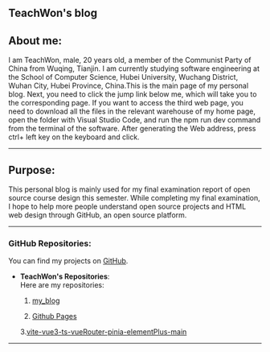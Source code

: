 ## TeachWon's blog

## About me:

I am TeachWon, male, 20 years old, a member of the Communist Party of China from Wuqing, Tianjin. I am currently studying software engineering at the School of Computer Science, Hubei University, Wuchang District, Wuhan City, Hubei Province, China.This is the main page of my personal blog. Next, you need to click the jump link below me, which will take you to the corresponding page. If you want to access the third web page, you need to download all the files in the relevant warehouse of my home page, open the folder with Visual Studio Code, and run the npm run dev command from the terminal of the software. After generating the Web address, press ctrl+ left key on the keyboard and click.

---

## Purpose:

This personal blog is mainly used for my final examination report of open source course design this semester. While completing my final examination, I hope to help more people understand open source projects and HTML web design through GitHub, an open source platform.


---

### GitHub Repositories:

You can find my projects on [GitHub](https://github.com/TeachWon).

- **TeachWon's Repositories**:  
  Here are my repositories:

  1. [my_blog](https://teachwon.github.io/my_blog/)  

  2. [Github Pages](https://teachwon.github.io/GitHubPages/)
 
  3.[vite-vue3-ts-vueRouter-pinia-elementPlus-main](http://localhost:5173/)

---

